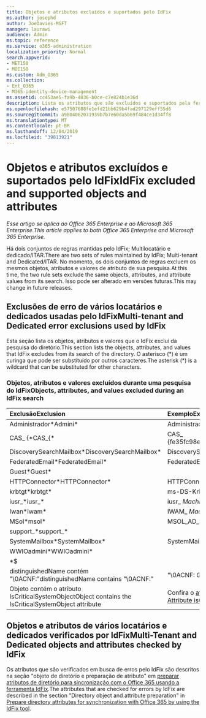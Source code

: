 ```yaml
---
title: Objetos e atributos excluídos e suportados pelo IdFix
ms.author: josephd
author: JoeDavies-MSFT
manager: laurawi
audience: Admin
ms.topic: reference
ms.service: o365-administration
localization_priority: Normal
search.appverid:
- MET150
- MOE150
ms.custom: Adm_O365
ms.collection:
- Ent_O365
- M365-identity-device-management
ms.assetid: cc453ae5-fa9b-4836-b0ce-c7e824b1e36d
description: Lista os atributos que são excluídos e suportados pela ferramenta IdFix.
ms.openlocfilehash: e57507688fe1efd21bb629b4fad297129eff55d6
ms.sourcegitcommit: a9804062071939b7b7e60da5b69f484ce1d34ff8
ms.translationtype: MT
ms.contentlocale: pt-BR
ms.lasthandoff: 12/04/2019
ms.locfileid: "39813921"
---
```

# <a name="idfix-excluded-and-supported-objects-and-attributes"></a><span data-ttu-id="aa5c7-103">Objetos e atributos excluídos e suportados pelo IdFix</span><span class="sxs-lookup"><span data-stu-id="aa5c7-103">IdFix excluded and supported objects and attributes</span></span>

<span data-ttu-id="aa5c7-104">*Esse artigo se aplica ao Office 365 Enterprise e ao Microsoft 365 Enterprise.*</span><span class="sxs-lookup"><span data-stu-id="aa5c7-104">*This article applies to both Office 365 Enterprise and Microsoft 365 Enterprise.*</span></span>

<span data-ttu-id="aa5c7-105">Há dois conjuntos de regras mantidas pelo IdFix; Multilocatário e dedicado/ITAR.</span><span class="sxs-lookup"><span data-stu-id="aa5c7-105">There are two sets of rules maintained by IdFix; Multi-tenant and Dedicated/ITAR.</span></span> <span data-ttu-id="aa5c7-106">No momento, os dois conjuntos de regras excluem os mesmos objetos, atributos e valores de atributo de sua pesquisa.</span><span class="sxs-lookup"><span data-stu-id="aa5c7-106">At this time, the two rule sets exclude the same objects, attributes, and attribute values from its search.</span></span> <span data-ttu-id="aa5c7-107">Isso pode ser alterado em versões futuras.</span><span class="sxs-lookup"><span data-stu-id="aa5c7-107">This may change in future releases.</span></span>
  
## <a name="multi-tenant-and-dedicated-error-exclusions-used-by-idfix"></a><span data-ttu-id="aa5c7-108">Exclusões de erro de vários locatários e dedicados usadas pelo IdFix</span><span class="sxs-lookup"><span data-stu-id="aa5c7-108">Multi-tenant and Dedicated error exclusions used by IdFix</span></span>
<span data-ttu-id="aa5c7-109">Esta seção lista os objetos, atributos e valores que o IdFix exclui da pesquisa do diretório.</span><span class="sxs-lookup"><span data-stu-id="aa5c7-109">This section lists the objects, attributes, and values that IdFix excludes from its search of the directory.</span></span> <span data-ttu-id="aa5c7-110">O asterisco (\*) é um curinga que pode ser substituído por outros caracteres.</span><span class="sxs-lookup"><span data-stu-id="aa5c7-110">The asterisk (\*) is a wildcard that can be substituted for other characters.</span></span>
  
### <a name="objects-attributes-and-values-excluded-during-an-idfix-search"></a><span data-ttu-id="aa5c7-111">Objetos, atributos e valores excluídos durante uma pesquisa do IdFix</span><span class="sxs-lookup"><span data-stu-id="aa5c7-111">Objects, attributes, and values excluded during an IdFix search</span></span>

|<span data-ttu-id="aa5c7-112">**Exclusão**</span><span class="sxs-lookup"><span data-stu-id="aa5c7-112">**Exclusion**</span></span>|<span data-ttu-id="aa5c7-113">**Exemplo**</span><span class="sxs-lookup"><span data-stu-id="aa5c7-113">**Example**</span></span>|
|:-----|:-----|
|<span data-ttu-id="aa5c7-114">Administrador\*</span><span class="sxs-lookup"><span data-stu-id="aa5c7-114">Admini\*</span></span> |<span data-ttu-id="aa5c7-115">Administrador</span><span class="sxs-lookup"><span data-stu-id="aa5c7-115">Administrator</span></span> |
|<span data-ttu-id="aa5c7-116">CAS_ {\*</span><span class="sxs-lookup"><span data-stu-id="aa5c7-116">CAS_{\*</span></span>  |<span data-ttu-id="aa5c7-117">CAS_ {fe35fc98e69e4d08}</span><span class="sxs-lookup"><span data-stu-id="aa5c7-117">CAS_{fe35fc98e69e4d08}</span></span> |
|<span data-ttu-id="aa5c7-118">DiscoverySearchMailbox\*</span><span class="sxs-lookup"><span data-stu-id="aa5c7-118">DiscoverySearchMailbox\*</span></span>  |<span data-ttu-id="aa5c7-119">DiscoverySearchMailbox</span><span class="sxs-lookup"><span data-stu-id="aa5c7-119">DiscoverySearchMailbox</span></span>  |
|<span data-ttu-id="aa5c7-120">FederatedEmail\*</span><span class="sxs-lookup"><span data-stu-id="aa5c7-120">FederatedEmail\*</span></span> |<span data-ttu-id="aa5c7-121">FederatedEmail.</span><span class="sxs-lookup"><span data-stu-id="aa5c7-121">FederatedEmail.</span></span> <span data-ttu-id="aa5c7-122">*GUID*</span><span class="sxs-lookup"><span data-stu-id="aa5c7-122">*GUID*</span></span> |
|<span data-ttu-id="aa5c7-123">Guest\*</span><span class="sxs-lookup"><span data-stu-id="aa5c7-123">Guest\*</span></span> ||
|<span data-ttu-id="aa5c7-124">HTTPConnector\*</span><span class="sxs-lookup"><span data-stu-id="aa5c7-124">HTTPConnector\*</span></span>  |<span data-ttu-id="aa5c7-125">HTTPConnector</span><span class="sxs-lookup"><span data-stu-id="aa5c7-125">HTTPConnector</span></span> |
|<span data-ttu-id="aa5c7-126">krbtgt\*</span><span class="sxs-lookup"><span data-stu-id="aa5c7-126">krbtgt\*</span></span> |<span data-ttu-id="aa5c7-127">ms-DS-KrbTgt-link</span><span class="sxs-lookup"><span data-stu-id="aa5c7-127">ms-DS-KrbTgt-Link</span></span> |
|<span data-ttu-id="aa5c7-128">iusr_\*</span><span class="sxs-lookup"><span data-stu-id="aa5c7-128">iusr_\*</span></span> |<span data-ttu-id="aa5c7-129">iusr_ *MachineName*</span><span class="sxs-lookup"><span data-stu-id="aa5c7-129">iusr_ *machinename*</span></span> |
|<span data-ttu-id="aa5c7-130">Iwan\*</span><span class="sxs-lookup"><span data-stu-id="aa5c7-130">iwam\*</span></span>  |<span data-ttu-id="aa5c7-131">IWAM_ *MachineName*</span><span class="sxs-lookup"><span data-stu-id="aa5c7-131">IWAM_ *machinename*</span></span> |
|<span data-ttu-id="aa5c7-132">MSol\*</span><span class="sxs-lookup"><span data-stu-id="aa5c7-132">msol\*</span></span> |<span data-ttu-id="aa5c7-133">MSOL_AD_SYNC</span><span class="sxs-lookup"><span data-stu-id="aa5c7-133">MSOL_AD_SYNC</span></span> |
|<span data-ttu-id="aa5c7-134">support_\*</span><span class="sxs-lookup"><span data-stu-id="aa5c7-134">support_\*</span></span> ||
|<span data-ttu-id="aa5c7-135">SystemMailbox\*</span><span class="sxs-lookup"><span data-stu-id="aa5c7-135">SystemMailbox\*</span></span> |<span data-ttu-id="aa5c7-136">SystemMailbox { *GUID* }</span><span class="sxs-lookup"><span data-stu-id="aa5c7-136">Systemmailbox{ *GUID*  }</span></span>|
|<span data-ttu-id="aa5c7-137">WWIOadmini\*</span><span class="sxs-lookup"><span data-stu-id="aa5c7-137">WWIOadmini\*</span></span>  ||
|\*$ ||
|<span data-ttu-id="aa5c7-138">distinguishedName contém "\0ACNF:"</span><span class="sxs-lookup"><span data-stu-id="aa5c7-138">distinguishedName contains "\0ACNF:"</span></span>|<span data-ttu-id="aa5c7-139">"\0ACNF: *GUID* "</span><span class="sxs-lookup"><span data-stu-id="aa5c7-139">"\0ACNF: *GUID*  "</span></span> |
|<span data-ttu-id="aa5c7-140">Objeto contém o atributo IsCriticalSystemObject</span><span class="sxs-lookup"><span data-stu-id="aa5c7-140">Object contains the IsCriticalSystemObject attribute</span></span> |<span data-ttu-id="aa5c7-141">Confira o [atributo isCriticalSystemObject](https://go.microsoft.com/fwlink/p/?LinkId=401169).</span><span class="sxs-lookup"><span data-stu-id="aa5c7-141">See [Attribute isCriticalSystemObject](https://go.microsoft.com/fwlink/p/?LinkId=401169).</span></span> |
   
## <a name="multi-tenant-and-dedicated-objects-and-attributes-checked-by-idfix"></a><span data-ttu-id="aa5c7-142">Objetos e atributos de vários locatários e dedicados verificados por IdFix</span><span class="sxs-lookup"><span data-stu-id="aa5c7-142">Multi-Tenant and Dedicated objects and attributes checked by IdFix</span></span>
<span data-ttu-id="aa5c7-143">Os atributos que são verificados em busca de erros pelo IdFix são descritos na seção "objeto de diretório e preparação de atributo" em [preparar atributos de diretório para sincronização com o Office 365 usando a ferramenta IdFix](prepare-directory-attributes-for-synch-with-idfix.md).</span><span class="sxs-lookup"><span data-stu-id="aa5c7-143">The attributes that are checked for errors by IdFix are described in the section "Directory object and attribute preparation" in [Prepare directory attributes for synchronization with Office 365 by using the IdFix tool](prepare-directory-attributes-for-synch-with-idfix.md).</span></span>
  

